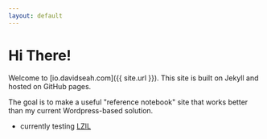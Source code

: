 ```yaml
---
layout: default
---
```

# Hi There!

Welcome to [io.davidseah.com]({{ site.url }}). This site is built on Jekyll and hosted on GitHub pages. 

The goal is to make a useful "reference notebook" site that works better than my current Wordpress-based solution.

* currently testing [LZIL](/test/lzil)

